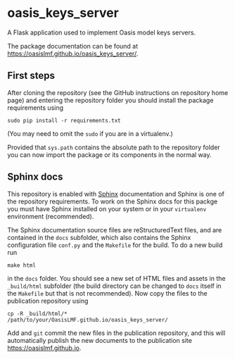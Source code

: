 # oasis_keys_server

A Flask application used to implement Oasis model keys servers.

The package documentation can be found at https://oasislmf.github.io/oasis_keys_server/.

## First steps

After cloning the repository (see the GitHub instructions on repository home page) and entering the repository folder you should install the package requirements using

    sudo pip install -r requirements.txt
    
(You may need to omit the `sudo` if you are in a virtualenv.)

Provided that `sys.path` contains the absolute path to the repository folder you can now import the package or its components in the normal way.

## Sphinx docs

This repository is enabled with <a href="https://pypi.python.org/pypi/Sphinx" target="_blank">Sphinx</a> documentation and  Sphinx is one of the repository requirements. To work on the Sphinx docs for this packge you must have Sphinx installed on your system or in your `virtualenv` environment (recommended).

The Sphinx documentation source files are reStructuredText files, and are contained in the `docs` subfolder, which also contains the Sphinx configuration file `conf.py` and the `Makefile` for the build. To do a new build run

    make html

in the `docs` folder. You should see a new set of HTML files and assets in the `_build/html` subfolder (the build directory can be changed to `docs` itself in the `Makefile` but that is not recommended). Now copy the files to the publication repository using

    cp -R _build/html/* /path/to/your/OasisLMF.github.io/oasis_keys_server/

Add and `git` commit the new files in the publication repository, and this will automatically publish the new documents to the publication site https://oasislmf.github.io.
